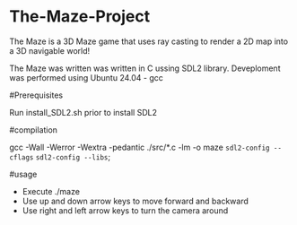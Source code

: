 # The-Maze-Project

The Maze is a 3D Maze game that uses ray casting to render a 2D map into a 3D navigable world!

The Maze was written was written in C ussing SDL2 library. Deveploment was performed using Ubuntu 24.04 - gcc

#Prerequisites

Run install_SDL2.sh prior to install SDL2

#compilation

gcc -Wall -Werror -Wextra -pedantic ./src/*.c -lm -o maze `sdl2-config --cflags` `sdl2-config --libs`;

#usage
- Execute ./maze
- Use up and down arrow keys to move forward and backward
- Use right and left arrow keys to turn the camera around
